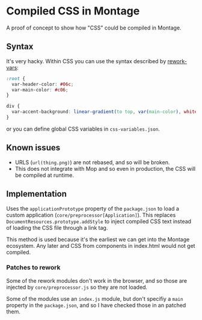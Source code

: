 # Compiled CSS in Montage

A proof of concept to show how "CSS" could be compiled in Montage.

## Syntax

It's very hacky. Within CSS you can use the syntax described by
[rework-vars](https://github.com/visionmedia/rework-vars):

```css
:root {
  var-header-color: #06c;
  var-main-color: #c06;
}

div {
  var-accent-background: linear-gradient(to top, var(main-color), white);
}
```

or you can define global CSS variables in `css-variables.json`.

## Known issues

 * URLS (`url(thing.png)`) are not rebased, and so will be broken.
 * This does not integrate with Mop and so even in production, the CSS will be
   compiled at runtime.

## Implementation

Uses the `applicationPrototype` property of the `package.json` to load a
custom application (`core/preprocessor[Application]`). This replaces
`DocumentResources.prototype.addStyle` to inject compiled CSS text instead of
loading the CSS file through a link tag.

This method is used because it's the earliest we can get into the Montage
ecosystem. Any later and CSS from components in index.html would not get
compiled.

### Patches to rework

Some of the rework modules don't work in the browser, and so those are
injected by `core/preprocessor.js` so they are not loaded.

Some of the modules use an `index.js` module, but don't specifiy a `main`
property in the `package.json`, and so I have checked those in an patched them.
